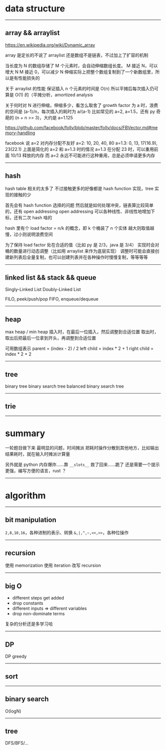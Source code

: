 # data structure

---

## array && arraylist

https://en.wikipedia.org/wiki/Dynamic_array

array 是定长的不说了
arraylist 还是数组不是链表，不过加上了扩容的机制

当长度为 N 的数组存储了 M 个元素时，会自动伸缩数组长度。
M 接近 N，可以增大 N
M 接近 0，可以减少 N
伸缩实际上把整个数组复制到了一个新数组里，所以是有性能损失的

关于 arraylist 的性能
保证插入 n 个元素的时间是 O(n)
所以平摊后每次插入仍可算是 O(1) 的（平摊分析，amortized analysis

关于何时对 N 进行伸缩，伸缩多少，看怎么取舍了
growth factor 为 a 时，浪费的空间是 (a-1)/n，每次插入的耗时为 a/(a-1)
比如常见的 a=2, a=1.5，还有 py 奇葩的 (n + n >> 3)，大约是 a=1.125

https://github.com/facebook/folly/blob/master/folly/docs/FBVector.md#memory-handling

facebook 说 a=2 对内存分配不友好
a=2:	10,		20,		40,			80
a=1.3:	0,		13,		17(16.9),	23(22.1)
上面是简化的 a=2 和 a=1.3 时的情况
a=1.3 在分配 23 时，可以重用前面 10/13 释放的内存
而 a=2 永远不可能进行这种重用，总是必须申请更多内存

---

## hash

hash table 相关的太多了
不过接触更多的好像都是 hash function 实现，tree 实现的接触的少

首先会有 hash function 选择的问题
然后就是如何处理冲突，链表算比较简单的，还有 open addressing
open addressing 可以各种线性、非线性地增加下标，还有二次 hash 啥的

hash 里有个 load factor = n/k 的概念，即 k 个桶装了 n 个实体
越大则取值越慢，过小则说明浪费空间

为了保持 load factor 处在合适的值（比如 py 是 2/3，java 是 3/4）
实现时会对桶的数量进行动态调整（比如用 arraylist 来作为底层实现）
调整时可能会直接创建新列表后全量复制，也可以创建列表并在各种操作时慢慢复制，等等等等

---

## linked list && stack && queue

Singly-Linked List
Doubly-Linked List

FILO, peek/push/pop
FIFO, enqueue/dequeue

---

## heap

max heap / min heap
插入时，在最后一位插入，然后调整到合适位置
取出时，取出后把最后一位拿到开头，再调整到合适位置

可用数组表示
parent = (index - 2) / 2
left child = index * 2 + 1
right child = index * 2 + 2

---

## tree

binary tree
binary search tree
balanced binary search tree

---

## trie

---

# summary

一轮题目做下来
最明显的问题，时间摊派
把耗时操作分散到其他地方，比如输出结果耗时，就在输入时摊派计算量

另外就是 python 内存爆炸……靠 `__slots__` 救了回来……跪了
还是需要一个提示更强，编写方便的语言，rust ？

---

# algorithm

---

## bit manipulation

`2,8,10,16`，各种进制的表示、转换
`&,|,^,~,<<,>>`，各种位操作

---

## recursion

使用 memorization
使用 iteration 改写 recursion

---

## big O

+ different steps get added
+ drop constants
+ different inputs => different variables
+ drop non-dominate terms

复杂的分析还是多学习哈

---

## DP

DP
greedy

---

## sort

---

## binary search

O(logN)

---

## tree

DFS/BFS/...
